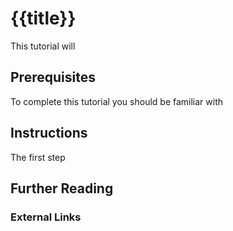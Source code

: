 # {{title}}
This tutorial will
## Prerequisites
To complete this tutorial you should be familiar with
## Instructions
The first step

## Further Reading

### External Links
